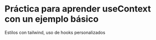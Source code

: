 # Práctica para aprender useContext con un ejemplo básico

Estilos con tailwind, uso de hooks personalizados
